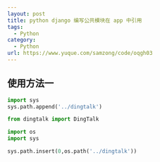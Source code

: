 ```yaml
---
layout: post
title: python django 编写公共模块在 app 中引用
tags:
  - Python
category:
  - Python
url: https://www.yuque.com/samzong/code/oqgh03
---
```



## 使用方法一

```python
import sys
sys.path.append('../dingtalk')

from dingtalk import DingTalk
```

```python
import os
import sys

sys.path.insert(0,os.path('../dingtalk'))
```
